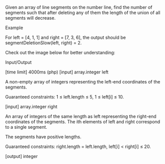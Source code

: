 Given an array of line segments on the number line, find the number of segments such that after deleting any of them the length of the union of all segments will decrease.

Example

For left = [4, 1, 1] and right = [7, 3, 6], the output should be
segmentDeletionSlow(left, right) = 2.

Check out the image below for better understanding:



Input/Output

[time limit] 4000ms (php)
[input] array.integer left

A non-empty array of integers representing the left-end coordinates of the segments.

Guaranteed constraints:
1 ≤ left.length ≤ 5,
1 ≤ left[i] ≤ 10.

[input] array.integer right

An array of integers of the same length as left representing the right-end coordinates of the segments. The ith elements of left and right correspond to a single segment.

The segments have positive lengths.

Guaranteed constraints:
right.length = left.length,
left[i] < right[i] ≤ 20.

[output] integer